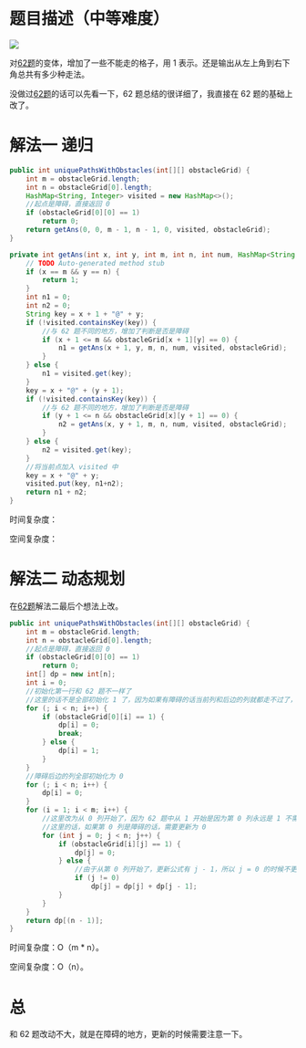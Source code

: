 # 题目描述（中等难度）

![](https://windliang.oss-cn-beijing.aliyuncs.com/63.jpg)

对[62题](https://leetcode.windliang.cc/leetCode-62-Unique-Paths.html)的变体，增加了一些不能走的格子，用 1 表示。还是输出从左上角到右下角总共有多少种走法。

没做过[62题](https://leetcode.windliang.cc/leetCode-62-Unique-Paths.html)的话可以先看一下，62 题总结的很详细了，我直接在 62 题的基础上改了。

# 解法一 递归

```java
public int uniquePathsWithObstacles(int[][] obstacleGrid) {
    int m = obstacleGrid.length;
    int n = obstacleGrid[0].length;
    HashMap<String, Integer> visited = new HashMap<>();
    //起点是障碍，直接返回 0 
    if (obstacleGrid[0][0] == 1)
        return 0;
    return getAns(0, 0, m - 1, n - 1, 0, visited, obstacleGrid);
}

private int getAns(int x, int y, int m, int n, int num, HashMap<String, Integer> visited, int[][] obstacleGrid) {
    // TODO Auto-generated method stub
    if (x == m && y == n) {
        return 1;
    }
    int n1 = 0;
    int n2 = 0;
    String key = x + 1 + "@" + y;
    if (!visited.containsKey(key)) {
        //与 62 题不同的地方，增加了判断是否是障碍
        if (x + 1 <= m && obstacleGrid[x + 1][y] == 0) {
            n1 = getAns(x + 1, y, m, n, num, visited, obstacleGrid); 
        }
    } else {
        n1 = visited.get(key);
    }
    key = x + "@" + (y + 1);
    if (!visited.containsKey(key)) {
        //与 62 题不同的地方，增加了判断是否是障碍
        if (y + 1 <= n && obstacleGrid[x][y + 1] == 0) {
            n2 = getAns(x, y + 1, m, n, num, visited, obstacleGrid); 
        }
    } else {
        n2 = visited.get(key);
    }
    //将当前点加入 visited 中
    key = x + "@" + y;
    visited.put(key, n1+n2);
    return n1 + n2;
}
```

时间复杂度：

空间复杂度：

# 解法二 动态规划

在[62题](https://leetcode.windliang.cc/leetCode-62-Unique-Paths.html)解法二最后个想法上改。

```java
public int uniquePathsWithObstacles(int[][] obstacleGrid) {
    int m = obstacleGrid.length;
    int n = obstacleGrid[0].length;
    //起点是障碍，直接返回 0 
    if (obstacleGrid[0][0] == 1)
        return 0;
    int[] dp = new int[n];
    int i = 0;
    //初始化第一行和 62 题不一样了
    //这里的话不是全部初始化 1 了，因为如果有障碍的话当前列和后边的列就都走不过了，初始化为 0
    for (; i < n; i++) {
        if (obstacleGrid[0][i] == 1) {
            dp[i] = 0;
            break;
        } else {
            dp[i] = 1;
        }
    }
    //障碍后边的列全部初始化为 0
    for (; i < n; i++) {
        dp[i] = 0;
    }
    for (i = 1; i < m; i++) {
        //这里改为从 0 列开始了，因为 62 题中从 1 开始是因为第 0 列永远是 1 不需要更新
        //这里的话，如果第 0 列是障碍的话，需要更新为 0
        for (int j = 0; j < n; j++) {
            if (obstacleGrid[i][j] == 1) {
                dp[j] = 0;
            } else {
                //由于从第 0 列开始了，更新公式有 j - 1，所以 j = 0 的时候不更新
                if (j != 0)
                    dp[j] = dp[j] + dp[j - 1];
            }
        }
    }
    return dp[(n - 1)];
}
```

时间复杂度：O（m * n）。

空间复杂度：O（n）。

# 总

和 62 题改动不大，就是在障碍的地方，更新的时候需要注意一下。